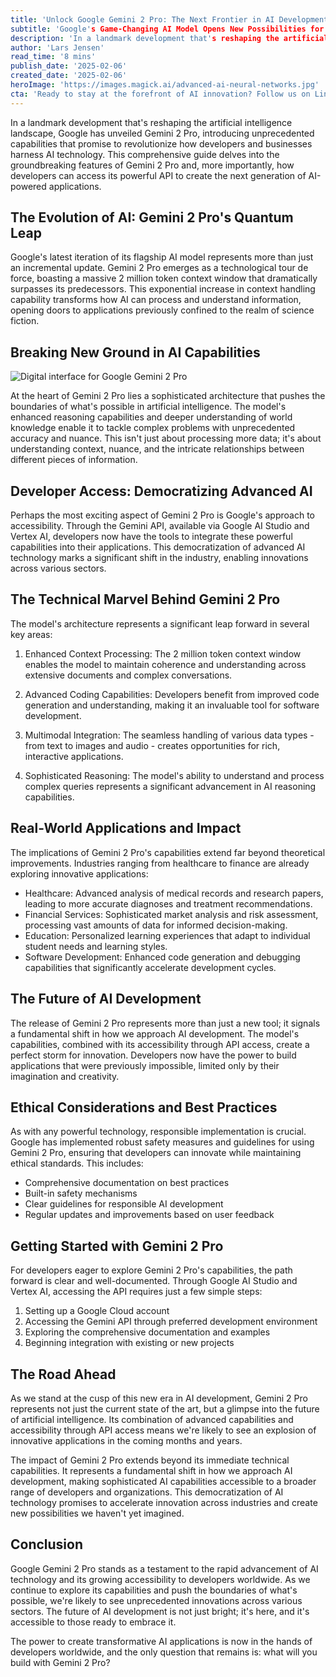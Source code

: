 ```yaml
---
title: 'Unlock Google Gemini 2 Pro: The Next Frontier in AI Development'
subtitle: 'Google's Game-Changing AI Model Opens New Possibilities for Developers'
description: 'In a landmark development that's reshaping the artificial intelligence landscape, Google has unveiled Gemini 2 Pro, introducing unprecedented capabilities that promise to revolutionize how developers and businesses harness AI technology. This comprehensive guide delves into the groundbreaking features of Gemini 2 Pro and, more importantly, how developers can access its powerful API to create the next generation of AI-powered applications.'
author: 'Lars Jensen'
read_time: '8 mins'
publish_date: '2025-02-06'
created_date: '2025-02-06'
heroImage: 'https://images.magick.ai/advanced-ai-neural-networks.jpg'
cta: 'Ready to stay at the forefront of AI innovation? Follow us on LinkedIn at MagickAI where we share exclusive insights, developer resources, and updates on groundbreaking AI technologies like Gemini 2 Pro. Join our community of forward-thinking developers and tech enthusiasts shaping the future of artificial intelligence.'
---
```


In a landmark development that's reshaping the artificial intelligence landscape, Google has unveiled Gemini 2 Pro, introducing unprecedented capabilities that promise to revolutionize how developers and businesses harness AI technology. This comprehensive guide delves into the groundbreaking features of Gemini 2 Pro and, more importantly, how developers can access its powerful API to create the next generation of AI-powered applications.

## The Evolution of AI: Gemini 2 Pro's Quantum Leap

Google's latest iteration of its flagship AI model represents more than just an incremental update. Gemini 2 Pro emerges as a technological tour de force, boasting a massive 2 million token context window that dramatically surpasses its predecessors. This exponential increase in context handling capability transforms how AI can process and understand information, opening doors to applications previously confined to the realm of science fiction.

## Breaking New Ground in AI Capabilities

![Digital interface for Google Gemini 2 Pro](https://i.magick.ai/PIXE/1738853070279_magick_img.webp)

At the heart of Gemini 2 Pro lies a sophisticated architecture that pushes the boundaries of what's possible in artificial intelligence. The model's enhanced reasoning capabilities and deeper understanding of world knowledge enable it to tackle complex problems with unprecedented accuracy and nuance. This isn't just about processing more data; it's about understanding context, nuance, and the intricate relationships between different pieces of information.

## Developer Access: Democratizing Advanced AI

Perhaps the most exciting aspect of Gemini 2 Pro is Google's approach to accessibility. Through the Gemini API, available via Google AI Studio and Vertex AI, developers now have the tools to integrate these powerful capabilities into their applications. This democratization of advanced AI technology marks a significant shift in the industry, enabling innovations across various sectors.

## The Technical Marvel Behind Gemini 2 Pro

The model's architecture represents a significant leap forward in several key areas:

1. Enhanced Context Processing: The 2 million token context window enables the model to maintain coherence and understanding across extensive documents and complex conversations.

2. Advanced Coding Capabilities: Developers benefit from improved code generation and understanding, making it an invaluable tool for software development.

3. Multimodal Integration: The seamless handling of various data types - from text to images and audio - creates opportunities for rich, interactive applications.

4. Sophisticated Reasoning: The model's ability to understand and process complex queries represents a significant advancement in AI reasoning capabilities.

## Real-World Applications and Impact

The implications of Gemini 2 Pro's capabilities extend far beyond theoretical improvements. Industries ranging from healthcare to finance are already exploring innovative applications:

- Healthcare: Advanced analysis of medical records and research papers, leading to more accurate diagnoses and treatment recommendations.
- Financial Services: Sophisticated market analysis and risk assessment, processing vast amounts of data for informed decision-making.
- Education: Personalized learning experiences that adapt to individual student needs and learning styles.
- Software Development: Enhanced code generation and debugging capabilities that significantly accelerate development cycles.

## The Future of AI Development

The release of Gemini 2 Pro represents more than just a new tool; it signals a fundamental shift in how we approach AI development. The model's capabilities, combined with its accessibility through API access, create a perfect storm for innovation. Developers now have the power to build applications that were previously impossible, limited only by their imagination and creativity.

## Ethical Considerations and Best Practices

As with any powerful technology, responsible implementation is crucial. Google has implemented robust safety measures and guidelines for using Gemini 2 Pro, ensuring that developers can innovate while maintaining ethical standards. This includes:

- Comprehensive documentation on best practices
- Built-in safety mechanisms
- Clear guidelines for responsible AI development
- Regular updates and improvements based on user feedback

## Getting Started with Gemini 2 Pro

For developers eager to explore Gemini 2 Pro's capabilities, the path forward is clear and well-documented. Through Google AI Studio and Vertex AI, accessing the API requires just a few simple steps:

1. Setting up a Google Cloud account
2. Accessing the Gemini API through preferred development environment
3. Exploring the comprehensive documentation and examples
4. Beginning integration with existing or new projects

## The Road Ahead

As we stand at the cusp of this new era in AI development, Gemini 2 Pro represents not just the current state of the art, but a glimpse into the future of artificial intelligence. Its combination of advanced capabilities and accessibility through API access means we're likely to see an explosion of innovative applications in the coming months and years.

The impact of Gemini 2 Pro extends beyond its immediate technical capabilities. It represents a fundamental shift in how we approach AI development, making sophisticated AI capabilities accessible to a broader range of developers and organizations. This democratization of AI technology promises to accelerate innovation across industries and create new possibilities we haven't yet imagined.

## Conclusion

Google Gemini 2 Pro stands as a testament to the rapid advancement of AI technology and its growing accessibility to developers worldwide. As we continue to explore its capabilities and push the boundaries of what's possible, we're likely to see unprecedented innovations across various sectors. The future of AI development is not just bright; it's here, and it's accessible to those ready to embrace it.

The power to create transformative AI applications is now in the hands of developers worldwide, and the only question that remains is: what will you build with Gemini 2 Pro?